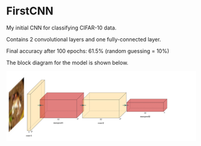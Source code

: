 # FirstCNN
My initial CNN for classifying CIFAR-10 data.

Contains 2 convolutional layers and one fully-connected layer.

Final accuracy after 100 epochs: 61.5% (random guessing = 10%)

The block diagram for the model is shown below.

![Block diagram of FirstCNN](firstcnn.jpg)
